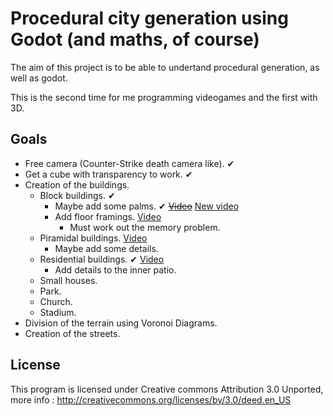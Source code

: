 Procedural city generation using Godot (and maths, of course)
=======================================================

The aim of this project is to be able to undertand procedural generation, as well as godot.

This is the second time for me programming videogames and the first with 3D.

Goals
-----------
* Free camera (Counter-Strike death camera like). ✔
* Get a cube with transparency to work. ✔
* Creation of the buildings.
  * Block buildings. ✔
    * Maybe add some palms. ✔ ~~[Video](http://youtu.be/ZoA9LGPK1aw)~~ [New video](http://youtu.be/KuFNl1qacbk)
    * Add floor framings. [Video](http://youtu.be/Sr2Ef5iaPls)
      * Must work out the memory problem.
  * Piramidal buildings. [Video](http://youtu.be/2TflFoWQHJs)
    * Maybe add some details.
  * Residential buildings. ✔ [Video](http://youtu.be/bdShgGLUZZk)
    * Add details to the inner patio.
  * Small houses.
  * Park.
  * Church.
  * Stadium.
* Division of the terrain using Voronoi Diagrams.
* Creation of the streets.

License
--------

This program is licensed under Creative commons Attribution 3.0 Unported, more info : 
http://creativecommons.org/licenses/by/3.0/deed.en_US